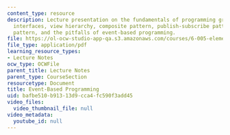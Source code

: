 ```yaml
---
content_type: resource
description: Lecture presentation on the fundamentals of programming graphical user
  interfaces, view hierarchy, composite pattern, publish-subscribe pattern, model-view-controller
  pattern, and the pitfalls of event-based programming.
file: https://ol-ocw-studio-app-qa.s3.amazonaws.com/courses/6-005-elements-of-software-construction-fall-2008/bafbe510b91313d9cca4fc590f3add45_MIT6_005f08_lec17.pdf
file_type: application/pdf
learning_resource_types:
- Lecture Notes
ocw_type: OCWFile
parent_title: Lecture Notes
parent_type: CourseSection
resourcetype: Document
title: Event-Based Programming
uid: bafbe510-b913-13d9-cca4-fc590f3add45
video_files:
  video_thumbnail_file: null
video_metadata:
  youtube_id: null
---
```

